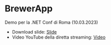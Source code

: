 # BrewerApp

Demo per la .NET Conf di Roma (10.03.2023)

- Download slide: [Slide](https://github.com/andreadottor/BrewerApp/blob/696d45d8479ee39f66f5ef5b617f4c9d120d3b75/Come%20migliorare%20la%20nostra%20applicazione%20web%20con%20.NET%207.pdf)
- Video YouTube della diretta streaming: [Video](https://www.youtube.com/watch?v=Mrk-TS2NCqs&t=18347s)
